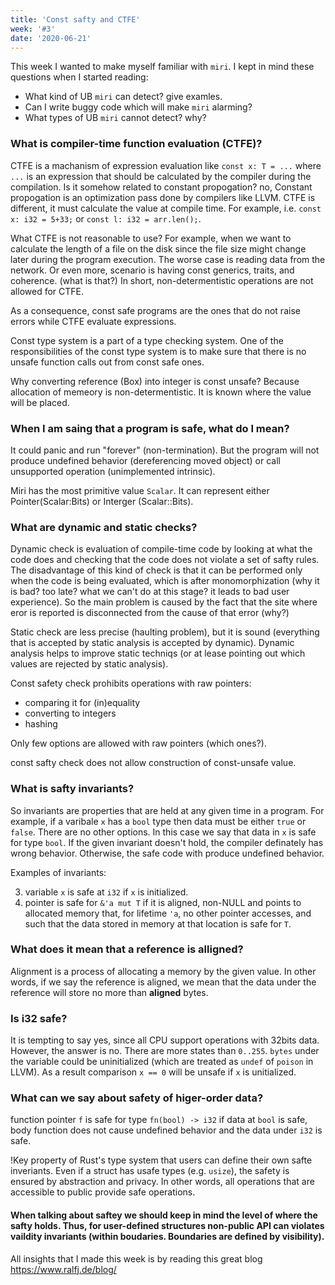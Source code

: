 ```yaml
---
title: 'Const safty and CTFE'
week: '#3'
date: '2020-06-21'
---
```



This week I wanted to make myself familiar with `miri`. I kept in mind these questions when I started reading:
- What kind of UB `miri` can detect? give examles.
- Can I write buggy code which will make `miri` alarming?
- What types of UB `miri` cannot detect? why?


### What is compiler-time function evaluation (CTFE)?
CTFE is a machanism of expression evaluation like `const x: T = ...` where `...` is an expression that should be calculated by the compiler during the compilation. 
Is it somehow related to constant propogation? no, Constant propogation is an optimization pass done by compilers like LLVM. 
CTFE is different, it must calculate the value at compile time. For example, i.e. `const x: i32 = 5+33;` or `const l: i32 = arr.len();`. 

What CTFE is not reasonable to use?
For example, when we want to calculate the length of a file on the disk since the file size might change later during the program execution. The worse case is reading data from the network. 
Or even more, scenario is having const generics, traits, and coherence. (what is that?)
In short, non-determentistic operations are not allowed for CTFE. 

As a consequence, const safe programs are the ones that do not raise errors while CTFE evaluate expressions. 

Const type system is a part of a type checking system. One of the responsibilities of the const type system is to make sure that there is no unsafe function calls out from const safe ones. 

Why converting reference (Box) into integer is const unsafe? 
Because allocation of memeory is non-determentistic. It is known where the value will be placed. 


### When I am saing that a program is safe, what do I mean?
It could panic and run "forever" (non-termination). But the program will not produce undefined behavior (dereferencing moved object) or call unsupported operation (unimplemented intrinsic). 

Miri has the most primitive value `Scalar`. It can represent either Pointer(Scalar:Bits) or Interger (Scalar::Bits). 



### What are dynamic and static checks?
Dynamic check is evaluation of compile-time code by looking at what the code does and checking that the code does not violate a set of safty rules. 
The disadvantage of this kind of check is that it can be performed only when the code is being evaluated, which is after monomorphization (why it is bad? too late? what we can't do at this stage? it leads to bad user experience). 
So the main problem is caused by the fact that the site where eror is reported is disconnected from the cause of that error (why?)

Static check are less precise (haulting problem), but it is sound (everything that is accepted by static analysis is accepted by dynamic). Dynamic analysis helps to improve static techniqs (or at lease pointing out which values are rejected by static analysis). 

Const safety check prohibits operations with raw pointers: 
- comparing it for (in)equality
- converting to integers
- hashing

Only few options are allowed with raw pointers (which ones?).

const safty check does not allow construction of const-unsafe value. 


### What is safty invariants?
So invariants are properties that are held at any given time in a program. For example, if a varibale `x` has a `bool` type then data must be either `true` or `false`. There are no other options. In this case we say that data in `x` is safe for type `bool`. 
If the given invariant doesn't hold, the compiler definately has wrong behavior. 
Otherwise, the safe code with produce undefined behavior. 

Examples of invariants:

3. variable `x` is safe at `i32` if `x` is initialized.
4. pointer is safe for `&'a mut T` if it is aligned, non-NULL and points to allocated memory that, for lifetime `'a`, no other pointer accesses, and such that the data stored in memory at that location is safe for `T`.


### What does it mean that a reference is alligned?
Alignment is a process of allocating a memory by the given value. In other words, if we say the reference is aligned, we mean that the data under the reference will store no more than __aligned__ bytes.

### Is i32 safe?
It is tempting to say yes, since all CPU support operations with 32bits data. However, the answer is no. There are more states than `0..255`. `bytes` under the variable could be uninitialized (which are treated as `undef` of `poison` in LLVM). As a result comparison `x == 0` will be unsafe if `x` is unitialized. 

### What can we say about safety of higer-order data?
function pointer `f` is safe for type `fn(bool) -> i32` if data at `bool` is safe, body function does not cause undefined behavior and the data under `i32` is safe.

!Key property of Rust's type system that users can define their own safte inveriants.
Even if a struct has usafe types (e.g. `usize`), the safety is ensured by abstraction and privacy. In other words, all operations that are accessible to public  provide safe operations.

#### When talking about saftey we should keep in mind the level of where the safty holds. Thus, for user-defined structures non-public API can violates vaildity invariants (within boudaries. Boundaries are defined by visibility). 


All insights that I made this week is by reading this great blog  https://www.ralfj.de/blog/